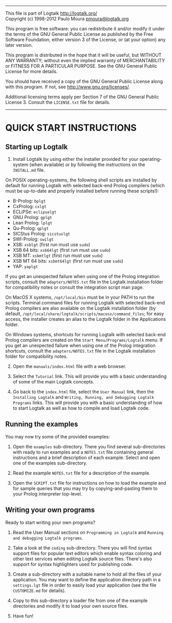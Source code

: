 ________________________________________________________________________

This file is part of Logtalk <http://logtalk.org/>  
Copyright (c) 1998-2012 Paulo Moura <pmoura@logtalk.org>

This program is free software: you can redistribute it and/or modify
it under the terms of the GNU General Public License as published by
the Free Software Foundation, either version 3 of the License, or
(at your option) any later version.

This program is distributed in the hope that it will be useful,
but WITHOUT ANY WARRANTY; without even the implied warranty of
MERCHANTABILITY or FITNESS FOR A PARTICULAR PURPOSE.  See the
GNU General Public License for more details.

You should have received a copy of the GNU General Public License
along with this program.  If not, see <http://www.gnu.org/licenses/>.

Additional licensing terms apply per Section 7 of the GNU General
Public License 3. Consult the `LICENSE.txt` file for details.
________________________________________________________________________


QUICK START INSTRUCTIONS
========================

Starting up Logtalk
-------------------

1. Install Logtalk by using either the installer provided for your 
operating-system (when available) or by following the instructions 
on the `INSTALL.md` file.

On POSIX operating-systems, the following shell scripts are installed 
by default for running Logtalk with selected back-end Prolog compilers 
(which must be up-to-date and properly installed before running these
scripts!):

* B-Prolog:       `bplgt`
* CxProlog:       `cxlgt`
* ECLiPSe:        `eclipselgt`
* GNU Prolog:     `gplgt`
* Lean Prolog:    `lplgt`
* Qu-Prolog:      `qplgt`
* SICStus Prolog: `sicstuslgt`
* SWI-Prolog:     `swilgt`
* XSB:            `xsblgt`     (first run must use `sudo`)
* XSB 64 bits:    `xsb64lgt`   (first run must use `sudo`)
* XSB MT:         `xsbmtlgt`   (first run must use `sudo`)
* XSB MT 64 bits: `xsbmt64lgt` (first run must use `sudo`)
* YAP:            `yaplgt`

If you get an unexpected failure when using one of the Prolog integration
scripts, consult the `adapters/NOTES.txt` file in the Logtalk installation
folder for compatibility notes or consult the integration script man page.

On MacOS X systems, `/opt/local/bin` must be in your PATH to run the scripts.
Terminal command files for running Logtalk with selected back-end Prolog 
compilers are also available on the Logtalk installation folder (by default,
`/opt/local/share/logtalk/scripts/macosx/command_files`; for easy access, the
installer creates an alias to the Logtalk folder in the Applications folder.

On Windows systems, shortcuts for running Logtalk with selected back-end 
Prolog compilers are created on the `Start Menu/Programs/Logtalk` menu.
If you get an unexpected failure when using one of the Prolog integration
shortcuts, consult the `adapters/NOTES.txt` file in the Logtalk installation
folder for compatibility notes.

2. Open the `manuals/index.html` file with a web browser.

3. Select the `Tutorial` link. This will provide you with a basic 
understanding of some of the main Logtalk concepts.

4. Go back to the `index.html` file, select the `User Manual` link, then
the `Installing Logtalk` and `Writing, Running, and Debugging Logtalk
Programs` links. This will provide you with a basic understanding of 
how to start Logtalk as well as how to compile and load Logtalk code.


Running the examples
--------------------

You may now try some of the provided examples:

1. Open the `examples` sub-directory. There you find several sub-directories
with ready to run examples and a `NOTES.txt` file containing general 
instructions and a brief description of each example. Select and open one 
of the examples sub-directory.

2. Read the example `NOTES.txt` file for a description of the example.

3. Open the `SCRIPT.txt` file for instructions on how to load the example 
and for sample queries that you may try by copying-and-pasting them to 
your Prolog interpreter top-level.


Writing your own programs
-------------------------

Ready to start writing your own programs?

1. Read the User Manual sections on `Programming in Logtalk` and `Running 
and debugging Logtalk programs`.

2. Take a look at the `coding` sub-directory. There you will find syntax 
support files for popular text editors which enable syntax coloring and
other text services when editing Logtalk source files. There's also
support for syntax highlighters used for publishing code.

3. Create a sub-directory with a suitable name to hold all the files of 
your application. You may want to define the application directory path
in a `settings.lgt` file in order to easily load your application (see 
the file `CUSTOMIZE.md` for details).

4. Copy to this sub-directory a loader file from one of the example 
directories and modify it to load your own source files.

5. Have fun!
